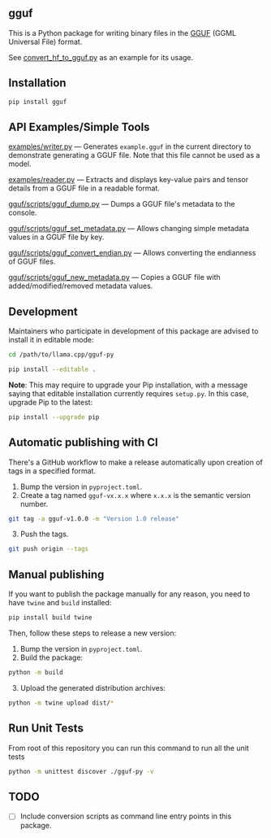 ## gguf

This is a Python package for writing binary files in the [GGUF](https://github.com/ggerganov/ggml/pull/302)
(GGML Universal File) format.

See [convert_hf_to_gguf.py](https://github.com/ggerganov/llama.cpp/blob/master/convert_hf_to_gguf.py)
as an example for its usage.

## Installation
```sh
pip install gguf
```

## API Examples/Simple Tools

[examples/writer.py](https://github.com/ggerganov/llama.cpp/blob/master/gguf-py/examples/writer.py) — Generates `example.gguf` in the current directory to demonstrate generating a GGUF file. Note that this file cannot be used as a model.

[examples/reader.py](https://github.com/ggerganov/llama.cpp/blob/master/gguf-py/examples/reader.py) — Extracts and displays key-value pairs and tensor details from a GGUF file in a readable format.

[gguf/scripts/gguf_dump.py](https://github.com/ggerganov/llama.cpp/blob/master/gguf-py/gguf/scripts/gguf_dump.py) — Dumps a GGUF file's metadata to the console.

[gguf/scripts/gguf_set_metadata.py](https://github.com/ggerganov/llama.cpp/blob/master/gguf-py/gguf/scripts/gguf_set_metadata.py) — Allows changing simple metadata values in a GGUF file by key.

[gguf/scripts/gguf_convert_endian.py](https://github.com/ggerganov/llama.cpp/blob/master/gguf-py/gguf/scripts/gguf_convert_endian.py) — Allows converting the endianness of GGUF files.

[gguf/scripts/gguf_new_metadata.py](https://github.com/ggerganov/llama.cpp/blob/master/gguf-py/gguf/scripts/gguf_new_metadata.py) — Copies a GGUF file with added/modified/removed metadata values.

## Development
Maintainers who participate in development of this package are advised to install it in editable mode:

```sh
cd /path/to/llama.cpp/gguf-py

pip install --editable .
```

**Note**: This may require to upgrade your Pip installation, with a message saying that editable installation currently requires `setup.py`.
In this case, upgrade Pip to the latest:

```sh
pip install --upgrade pip
```

## Automatic publishing with CI

There's a GitHub workflow to make a release automatically upon creation of tags in a specified format.

1. Bump the version in `pyproject.toml`.
2. Create a tag named `gguf-vx.x.x` where `x.x.x` is the semantic version number.

```sh
git tag -a gguf-v1.0.0 -m "Version 1.0 release"
```

3. Push the tags.

```sh
git push origin --tags
```

## Manual publishing
If you want to publish the package manually for any reason, you need to have `twine` and `build` installed:

```sh
pip install build twine
```

Then, follow these steps to release a new version:

1. Bump the version in `pyproject.toml`.
2. Build the package:

```sh
python -m build
```

3. Upload the generated distribution archives:

```sh
python -m twine upload dist/*
```

## Run Unit Tests

From root of this repository you can run this command to run all the unit tests

```bash
python -m unittest discover ./gguf-py -v
```

## TODO
- [ ] Include conversion scripts as command line entry points in this package.
